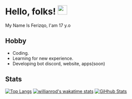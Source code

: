 # Hello, folks! <img src="https://raw.githubusercontent.com/MartinHeinz/MartinHeinz/master/wave.gif" width="30px">

My Name Is Ferizqo, I'am 17 y.o

**Hobby**
---

- Coding.
- Learning for new experience.
- Developing bot discord, website, apps(soon)



**Stats**
---

[![Top Langs](https://github-readme-stats.vercel.app/api/top-langs/?username=ferizqoo&layout=compact&theme=tokyonight)](https://github.com/ferizqoo)
[![willianrod's wakatime stats](https://github-readme-stats.vercel.app/api/wakatime?username=ferizqoo)](https://github.com/anuraghazra/github-readme-stats)
[![GiHhub Stats](https://github-readme-stats.vercel.app/api?username=ferizqoo&show_icons=true&theme=tokyonight&count_private=true)](https://github.com/ferizqoo)
